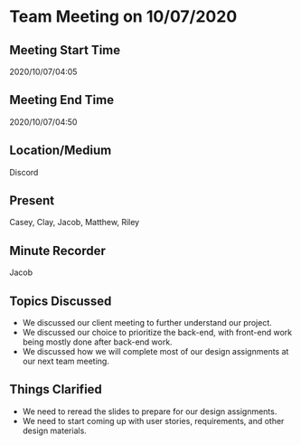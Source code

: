 # Team Meeting on 10/07/2020

## Meeting Start Time

2020/10/07/04:05

## Meeting End Time

2020/10/07/04:50

## Location/Medium

Discord

## Present

Casey, Clay, Jacob, Matthew, Riley

## Minute Recorder

Jacob

## Topics Discussed

 - We discussed our client meeting to further understand our project.
 - We discussed our choice to prioritize the back-end, with front-end work being mostly done after back-end work.
 - We discussed how we will complete most of our design assignments at our next team meeting.

## Things Clarified

- We need to reread the slides to prepare for our design assignments.
- We need to start coming up with user stories, requirements, and other design materials.
